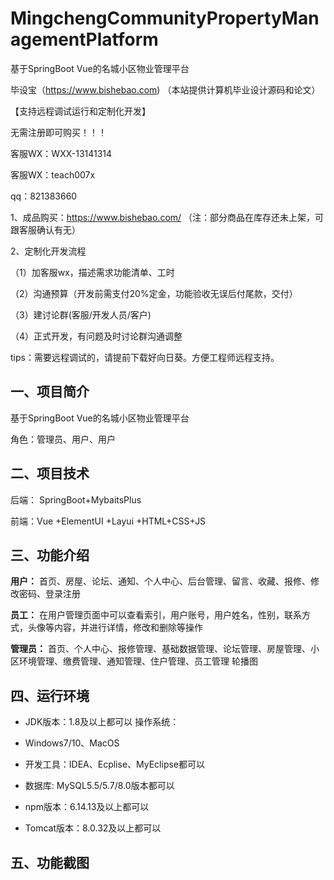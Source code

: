 # MingchengCommunityPropertyManagementPlatform
 基于SpringBoot Vue的名城小区物业管理平台

毕设宝（https://www.bishebao.com) （本站提供计算机毕业设计源码和论文）

【支持远程调试运行和定制化开发】

无需注册即可购买！！！

客服WX：WXX-13141314

客服WX：teach007x

qq：821383660


1、成品购买：https://www.bishebao.com/ （注：部分商品在库存还未上架，可跟客服确认有无）

2、定制化开发流程

（1）加客服wx，描述需求功能清单、工时

（2）沟通预算（开发前需支付20%定金，功能验收无误后付尾款，交付）

（3）建讨论群(客服/开发人员/客户)

（4）正式开发，有问题及时讨论群沟通调整

tips：需要远程调试的，请提前下载好向日葵。方便工程师远程支持。

<h2>一、项目简介</h2>
基于SpringBoot Vue的名城小区物业管理平台

角色：管理员、用户、用户
<h2>二、项目技术</h2>
<p class="md-end-block md-p"><span class="md-plain">后端： SpringBoot+MybaitsPlus</span></p>
<p class="md-end-block md-p"><span class="md-plain">前端：Vue +ElementUI +Layui +HTML+CSS+JS</span></p>

<h2>三、功能介绍</h2>
<div class="markdown-heading" dir="auto">

<strong>用户：</strong>
首页、房屋、论坛、通知、个人中心、后台管理、留言、收藏、报修、修改密码、登录注册

<strong>员工：</strong>
在用户管理页面中可以查看索引，用户账号，用户姓名，性别，联系方式，头像等内容，并进行详情，修改和删除等操作

<strong>管理员：</strong>
首页、个人中心、报修管理、基础数据管理、论坛管理、房屋管理、小区环境管理、缴费管理、通知管理、住户管理、员工管理 轮播图

</div>
<h2>四、运行环境</h2>
<ul dir="auto">
 	<li>
<p dir="auto">JDK版本：1.8及以上都可以 操作系统：</p>
</li>
 	<li>
<p dir="auto">Windows7/10、MacOS</p>
</li>
 	<li>
<p dir="auto">开发工具：IDEA、Ecplise、MyEclipse都可以</p>
</li>
 	<li>
<p dir="auto">数据库: MySQL5.5/5.7/8.0版本都可以</p>
</li>
 	<li>
<p dir="auto">npm版本：6.14.13及以上都可以</p>
</li>
 	<li>
<p dir="auto">Tomcat版本：8.0.32及以上都可以</p>
</li>
</ul>
<h2>五、功能截图</h2>
<img class="aligncenter size-full wp-image" src="https://www.bishebao.com/wp-content/uploads/2024/09/基于SpringBoot Vue的名城小区物业管理平台/result/image_10_1.png" alt="" />
<img class="aligncenter size-full wp-image" src="https://www.bishebao.com/wp-content/uploads/2024/09/基于SpringBoot Vue的名城小区物业管理平台/result/image_3_2.png" alt="" />
<img class="aligncenter size-full wp-image" src="https://www.bishebao.com/wp-content/uploads/2024/09/基于SpringBoot Vue的名城小区物业管理平台/result/image_4_3.png" alt="" />
<img class="aligncenter size-full wp-image" src="https://www.bishebao.com/wp-content/uploads/2024/09/基于SpringBoot Vue的名城小区物业管理平台/result/image_5_4.png" alt="" />
<img class="aligncenter size-full wp-image" src="https://www.bishebao.com/wp-content/uploads/2024/09/基于SpringBoot Vue的名城小区物业管理平台/result/image_6_5.png" alt="" />
<img class="aligncenter size-full wp-image" src="https://www.bishebao.com/wp-content/uploads/2024/09/基于SpringBoot Vue的名城小区物业管理平台/result/image_7_6.png" alt="" />
<img class="aligncenter size-full wp-image" src="https://www.bishebao.com/wp-content/uploads/2024/09/基于SpringBoot Vue的名城小区物业管理平台/result/image_8_7.png" alt="" />
<img class="aligncenter size-full wp-image" src="https://www.bishebao.com/wp-content/uploads/2024/09/基于SpringBoot Vue的名城小区物业管理平台/result/image_9_8.png" alt="" />